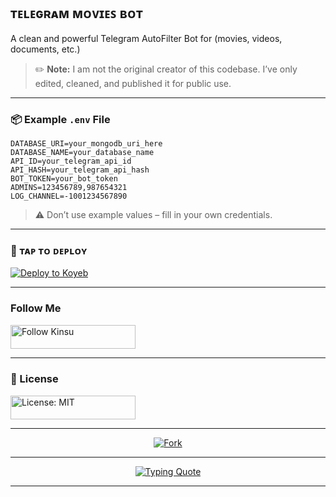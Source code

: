 ## ᴛᴇʟᴇɢʀᴀᴍ ᴍᴏᴠɪᴇꜱ ʙᴏᴛ

A clean and powerful Telegram AutoFilter Bot for (movies, videos, documents, etc.) 

> ✏️ **Note:** I am not the original creator of this codebase. I’ve only edited, cleaned, and published it for public use.

---


### 📦 Example `.env` File

```env
DATABASE_URI=your_mongodb_uri_here
DATABASE_NAME=your_database_name
API_ID=your_telegram_api_id
API_HASH=your_telegram_api_hash
BOT_TOKEN=your_bot_token
ADMINS=123456789,987654321
LOG_CHANNEL=-1001234567890
````

> ⚠️ Don’t use example values – fill in your own credentials.

---

### 🚀 ᴛᴀᴘ ᴛᴏ ᴅᴇᴘʟᴏʏ

[![Deploy to Koyeb](https://www.koyeb.com/static/images/deploy/button.svg)](https://app.koyeb.com/deploy?name=autofiltertelegrambot&repository=pyKinsu%2FAutofilterTelegramBot&branch=main&instance_type=free&instances_min=0&autoscaling_sleep_idle_delay=300&env%5BDATABASE_URI%5D=your_mongodb_uri_here&env%5BDATABASE_NAME%5D=your_database_name&env%5BAPI_ID%5D=&env%5BAPI_HASH%5D=&env%5BBOT_TOKEN%5D=&env%5BADMINS%5D=&env%5BLOG_CHANNEL%5D=)

---

### Follow Me 

<a href="https://github.com/pykinsu" target="_blank">
  <img src="https://img.shields.io/badge/Follow-Kinsu-yellow.svg?style=for-the-badge&logo=github" width="200" height="38.5" alt=" Follow Kinsu" />
</a>

---


### 🧾 License 

<a href="./LICENSE" target="_blank">
  <img src="https://img.shields.io/badge/License-MIT-red.svg?style=for-the-badge&logo=opensourceinitiative" width="200" height="38.5" alt="License: MIT" />
</a>

---

<p align="center">
  
  <a href="https://github.com/pyKinsu/Movies-Bot/fork">
    <img src="https://img.shields.io/badge/Fork-This%20Repo-blue?style=for-the-badge&logo=github" alt="Fork"/>
  </a>
</p>

---

<p align="center">
  <a href="https://github.com/pykinsu">
    <img src="https://readme-typing-svg.demolab.com?font=Caveat&weight=600&size=60&duration=3500&pause=1200&center=true&vCenter=true&width=1080&height=100&color=f75c7e&lines=Published!%2C+by+Kinsu;He+is+Not+a+Developer+" alt="Typing Quote" />
  </a>
</p>

---
